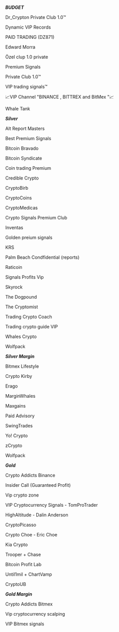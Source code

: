 ***BUDGET***

Dr_Crypton Private Club 1.0™

Dynamic VIP Records

PAID TRADING (DZ871)

Edward Morra

Özel clup 1.0 private

Premium Signals

Private Club 1.0™

VIP trading signals™

📈VIP Channel "BINANCE , BITTREX and BitMex "📈

Whale Tank



***Silver***

Alt Report Masters

Best Premium Signals

Bitcoin Bravado

Bitcoin Syndicate

Coin trading Premium

Credible Crypto

CryptoBirb

CryptoCoins

CryptoMedicas

Crypto Signals Premium Club

Inventas

Golden preium signals

KRS

Palm Beach Condfidential (reports)

Raticoin

Signals Profits Vip

Skyrock

The Dogpound

The Cryptomist

Trading Crypto Coach

Trading crypto guide VIP

Whales Crypto

Wolfpack



***Silver Margin***

Bitmex Lifestyle

Crypto Kirby

Erago

MarginWhales

Maxgains

Paid Advisory

SwingTrades

Yo! Crypto

zCrypto

Wolfpack



***Gold***

Crypto Addicts Binance

Insider Call (Guaranteed Profit)

Vip crypto zone

VIP Cryptocurrency Signals - TomProTrader

HighAltitude - Dalin Anderson

CryptoPicasso

Crypto Choe - Eric Choe

Kia Crypto

Trooper + Chase

Bitcoin Profit Lab

Until1mil + ChartVamp

CryptoUB


***Gold Margin***

Crypto Addicts Bitmex

Vip cryptocurrency scalping

VIP Bitmex signals
